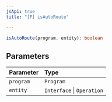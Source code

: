 ```yaml
---
jsApi: true
title: "[F] isAutoRoute"

---
```

```ts
isAutoRoute(program, entity): boolean
```

## Parameters

| Parameter | Type |
| :------ | :------ |
| `program` | `Program` |
| `entity` | `Interface` \| `Operation` |
